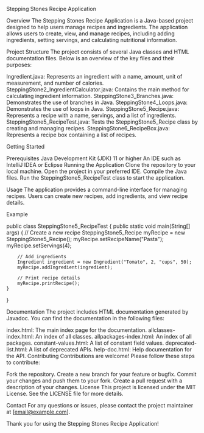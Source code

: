 Stepping Stones Recipe Application

Overview
The Stepping Stones Recipe Application is a Java-based project designed to help users manage recipes and ingredients. The application allows users to create, view, and manage recipes, including adding ingredients, setting servings, and calculating nutritional information.

Project Structure
The project consists of several Java classes and HTML documentation files. Below is an overview of the key files and their purposes:

Ingredient.java: Represents an ingredient with a name, amount, unit of measurement, and number of calories.
SteppingStone2_IngredientCalculator.java: Contains the main method for calculating ingredient information.
SteppingStone3_Branches.java: Demonstrates the use of branches in Java.
SteppingStone4_Loops.java: Demonstrates the use of loops in Java.
SteppingStone5_Recipe.java: Represents a recipe with a name, servings, and a list of ingredients.
SteppingStone5_RecipeTest.java: Tests the SteppingStone5_Recipe class by creating and managing recipes.
SteppingStone6_RecipeBox.java: Represents a recipe box containing a list of recipes.

Getting Started

Prerequisites
Java Development Kit (JDK) 11 or higher
An IDE such as IntelliJ IDEA or Eclipse
Running the Application
Clone the repository to your local machine.
Open the project in your preferred IDE.
Compile the Java files.
Run the SteppingStone5_RecipeTest class to start the application.

Usage
The application provides a command-line interface for managing recipes. Users can create new recipes, add ingredients, and view recipe details.

Example

public class SteppingStone5_RecipeTest {
    public static void main(String[] args) {
        // Create a new recipe
        SteppingStone5_Recipe myRecipe = new SteppingStone5_Recipe();
        myRecipe.setRecipeName("Pasta");
        myRecipe.setServings(4);
        
        // Add ingredients
        Ingredient ingredient = new Ingredient("Tomato", 2, "cups", 50);
        myRecipe.addIngredient(ingredient);
        
        // Print recipe details
        myRecipe.printRecipe();
    }
}

Documentation
The project includes HTML documentation generated by Javadoc. You can find the documentation in the following files:

index.html: The main index page for the documentation.
allclasses-index.html: An index of all classes.
allpackages-index.html: An index of all packages.
constant-values.html: A list of constant field values.
deprecated-list.html: A list of deprecated APIs.
help-doc.html: Help documentation for the API.
Contributing
Contributions are welcome! Please follow these steps to contribute:

Fork the repository.
Create a new branch for your feature or bugfix.
Commit your changes and push them to your fork.
Create a pull request with a description of your changes.
License
This project is licensed under the MIT License. See the LICENSE file for more details.

Contact
For any questions or issues, please contact the project maintainer at [email@example.com].

Thank you for using the Stepping Stones Recipe Application!

